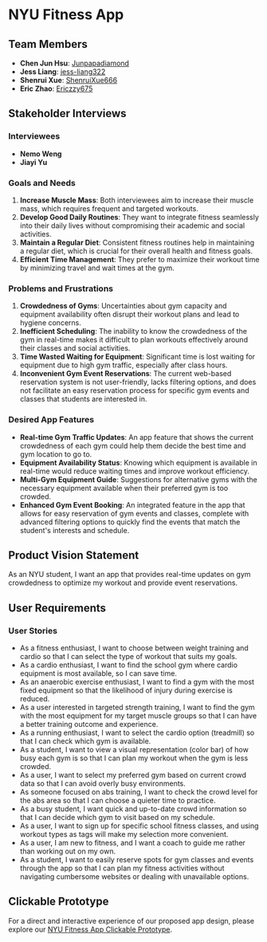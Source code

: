 # NYU Fitness App

## Team Members
- **Chen Jun Hsu**: [Junpapadiamond](https://github.com/Junpapadiamond)
- **Jess Liang**: [jess-liang322](https://github.com/jess-liang322)
- **Shenrui Xue**: [ShenruiXue666](https://github.com/ShenruiXue666)
- **Eric Zhao**: [Ericzzy675](https://github.com/Ericzzy675)

## Stakeholder Interviews

### Interviewees
- **Nemo Weng**
- **Jiayi Yu**

### Goals and Needs
1. **Increase Muscle Mass**: Both interviewees aim to increase their muscle mass, which requires frequent and targeted workouts.
2. **Develop Good Daily Routines**: They want to integrate fitness seamlessly into their daily lives without compromising their academic and social activities.
3. **Maintain a Regular Diet**: Consistent fitness routines help in maintaining a regular diet, which is crucial for their overall health and fitness goals.
4. **Efficient Time Management**: They prefer to maximize their workout time by minimizing travel and wait times at the gym.

### Problems and Frustrations
1. **Crowdedness of Gyms**: Uncertainties about gym capacity and equipment availability often disrupt their workout plans and lead to hygiene concerns.
2. **Inefficient Scheduling**: The inability to know the crowdedness of the gym in real-time makes it difficult to plan workouts effectively around their classes and social activities.
3. **Time Wasted Waiting for Equipment**: Significant time is lost waiting for equipment due to high gym traffic, especially after class hours.
4. **Inconvenient Gym Event Reservations**: The current web-based reservation system is not user-friendly, lacks filtering options, and does not facilitate an easy reservation process for specific gym events and classes that students are interested in.

### Desired App Features
- **Real-time Gym Traffic Updates**: An app feature that shows the current crowdedness of each gym could help them decide the best time and gym location to go to.
- **Equipment Availability Status**: Knowing which equipment is available in real-time would reduce waiting times and improve workout efficiency.
- **Multi-Gym Equipment Guide**: Suggestions for alternative gyms with the necessary equipment available when their preferred gym is too crowded.
- **Enhanced Gym Event Booking**: An integrated feature in the app that allows for easy reservation of gym events and classes, complete with advanced filtering options to quickly find the events that match the student's interests and schedule.

## Product Vision Statement
As an NYU student, I want an app that provides real-time updates on gym crowdedness to optimize my workout and provide event reservations.

## User Requirements
### User Stories
- As a fitness enthusiast, I want to choose between weight training and cardio so that I can select the type of workout that suits my goals.
- As a cardio enthusiast, I want to find the school gym where cardio equipment is most available, so I can save time.
- As an anaerobic exercise enthusiast, I want to find a gym with the most fixed equipment so that the likelihood of injury during exercise is reduced.
- As a user interested in targeted strength training, I want to find the gym with the most equipment for my target muscle groups so that I can have a better training outcome and experience.
- As a running enthusiast, I want to select the cardio option (treadmill) so that I can check which gym is available.
- As a student, I want to view a visual representation (color bar) of how busy each gym is so that I can plan my workout when the gym is less crowded.
- As a user, I want to select my preferred gym based on current crowd data so that I can avoid overly busy environments.
- As someone focused on abs training, I want to check the crowd level for the abs area so that I can choose a quieter time to practice.
- As a busy student, I want quick and up-to-date crowd information so that I can decide which gym to visit based on my schedule.
- As a user, I want to sign up for specific school fitness classes, and using workout types as tags will make my selection more convenient.
- As a user, I am new to fitness, and I want a coach to guide me rather than working out on my own.
- As a student, I want to easily reserve spots for gym classes and events through the app so that I can plan my fitness activities without navigating cumbersome websites or dealing with unavailable options.

## Clickable Prototype
For a direct and interactive experience of our proposed app design, please explore our [NYU Fitness App Clickable Prototype](https://www.figma.com/design/t6javNAdN0pwJAUzsRkvVV/Team_EZ?node-id=0-1&p=f&t=Aku70EJf9BHB5cXn-0).
